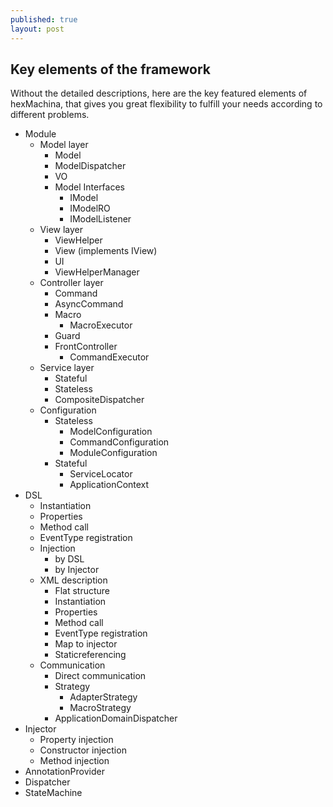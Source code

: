 ```yaml
---
published: true
layout: post
---
```

## Key elements of the framework

Without the detailed descriptions, here are the key featured elements of hexMachina, that gives you great flexibility to fulfill your needs according to different problems.

 - Module 
	 - Model layer 
		 - Model 
		 - ModelDispatcher 
		 - VO 
		 - Model Interfaces
			 - IModel
			 - IModelRO
			 - IModelListener
	 - View layer
		 - ViewHelper
		 - View (implements IView)
		 - UI 
		 - ViewHelperManager
	 - Controller layer 
		 - Command 
		 - AsyncCommand 
		 - Macro 
			 - MacroExecutor 
		 - Guard
		 - FrontController
			 - CommandExecutor 
	 - Service layer 
		 - Stateful 
		 - Stateless
		 - CompositeDispatcher 
	 - Configuration 
		 - Stateless 
			 - ModelConfiguration
			 - CommandConfiguration 
			 - ModuleConfiguration
		 - Stateful 
			 - ServiceLocator 
			 - ApplicationContext 
 - DSL
	 - Instantiation 
	 - Properties 
	 - Method call 
	 - EventType registration 
	 - Injection
		 - by DSL 
		 - by Injector 
	 - XML description 
		 - Flat structure 
		 - Instantiation
		 - Properties 
		 - Method call 
		 - EventType registration 
		 - Map to injector 
		 - Staticreferencing 
	 - Communication 
		 - Direct communication 
		 - Strategy
			 - AdapterStrategy 
			 - MacroStrategy 
		 - ApplicationDomainDispatcher 
 - Injector
	 - Property injection
	 - Constructor injection
	 - Method injection
 - AnnotationProvider
 - Dispatcher 
 - StateMachine